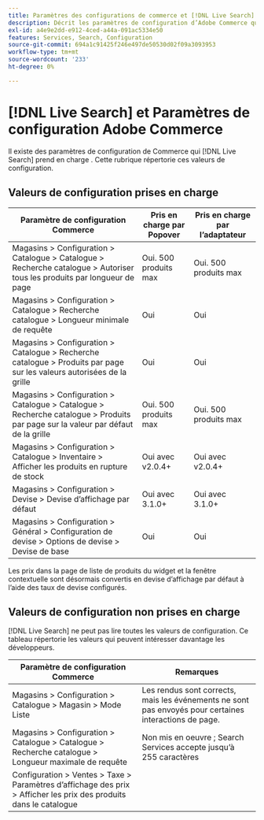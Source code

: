```yaml
---
title: Paramètres des configurations de commerce et [!DNL Live Search] '
description: Décrit les paramètres de configuration d’Adobe Commerce qui [!DNL Live Search] peuvent lire.
exl-id: a4e9e2dd-e912-4ced-a44a-091ac5334e50
features: Services, Search, Configuration
source-git-commit: 694a1c91425f246e497de50530d02f09a3093953
workflow-type: tm+mt
source-wordcount: '233'
ht-degree: 0%

---
```


# [!DNL Live Search] et Paramètres de configuration Adobe Commerce

Il existe des paramètres de configuration de Commerce qui [!DNL Live Search] prend en charge . Cette rubrique répertorie ces valeurs de configuration.

## Valeurs de configuration prises en charge

| Paramètre de configuration Commerce | Pris en charge par Popover | Pris en charge par l’adaptateur |
|---|---|---|
| Magasins > Configuration > Catalogue > Catalogue > Recherche catalogue > Autoriser tous les produits par longueur de page | Oui. 500 produits max | Oui. 500 produits max |
| Magasins > Configuration > Catalogue > Recherche catalogue > Longueur minimale de requête | Oui | Oui |
| Magasins > Configuration > Catalogue > Recherche catalogue > Produits par page sur les valeurs autorisées de la grille | Oui | Oui |
| Magasins > Configuration > Catalogue > Catalogue > Recherche catalogue > Produits par page sur la valeur par défaut de la grille | Oui. 500 produits max | Oui. 500 produits max |
| Magasins > Configuration > Catalogue > Inventaire > Afficher les produits en rupture de stock | Oui avec v2.0.4+ | Oui avec v2.0.4+ |
| Magasins > Configuration > Devise > Devise d’affichage par défaut | Oui avec 3.1.0+ | Oui avec 3.1.0+ |
| Magasins > Configuration > Général > Configuration de devise > Options de devise > Devise de base | Oui | Oui |

Les prix dans la page de liste de produits du widget et la fenêtre contextuelle sont désormais convertis en devise d’affichage par défaut à l’aide des taux de devise configurés.

## Valeurs de configuration non prises en charge

[!DNL Live Search] ne peut pas lire toutes les valeurs de configuration. Ce tableau répertorie les valeurs qui peuvent intéresser davantage les développeurs.

| Paramètre de configuration Commerce | Remarques |
|---|---|
| Magasins > Configuration > Catalogue > Magasin > Mode Liste | Les rendus sont corrects, mais les événements ne sont pas envoyés pour certaines interactions de page. |
| Magasins > Configuration > Catalogue > Catalogue > Recherche catalogue > Longueur maximale de requête | Non mis en oeuvre ; Search Services accepte jusqu’à 255 caractères |
| Configuration > Ventes > Taxe > Paramètres d’affichage des prix > Afficher les prix des produits dans le catalogue |  |
